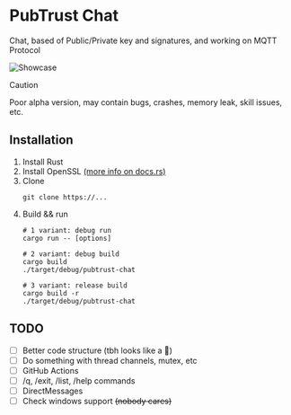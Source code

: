 # PubTrust Chat

Chat, based of Public/Private key and signatures, and working on MQTT Protocol

![Showcase](docs/showcase.gif)

> [!CAUTION]
> 
> Poor alpha version, may contain bugs, crashes, memory leak, skill issues, etc.


## Installation

1. Install Rust
2. Install OpenSSL [(more info on docs.rs)](https://docs.rs/openssl/latest/openssl/#automatic)
3. Clone
   ```shell
   git clone https://...
   ```
4. Build && run
   ```shell
   # 1 variant: debug run
   cargo run -- [options]
   
   # 2 variant: debug build
   cargo build
   ./target/debug/pubtrust-chat
   
   # 3 variant: release build
   cargo build -r
   ./target/debug/pubtrust-chat
   ```

## TODO
- [ ] Better code structure (tbh looks like a 💩)
- [ ] Do something with thread channels, mutex, etc
- [ ] GitHub Actions
- [ ] /q, /exit, /list, /help commands
- [ ] DirectMessages
- [ ] Check windows support ~~(nobody cares)~~